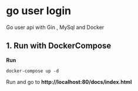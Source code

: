 # go user login
Go user api with Gin , MySql and Docker

## 1. Run with DockerCompose

**Run**

```shell script
docker-compose up -d
```

Run and go to **http://localhost:80/docs/index.html**
